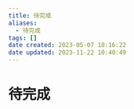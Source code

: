 ```yaml
---
title: 待完成
aliases:
  - 待完成
tags: []
date created: 2023-05-07 18:16:22
date updated: 2023-11-22 10:40:49
---
```


# 待完成
